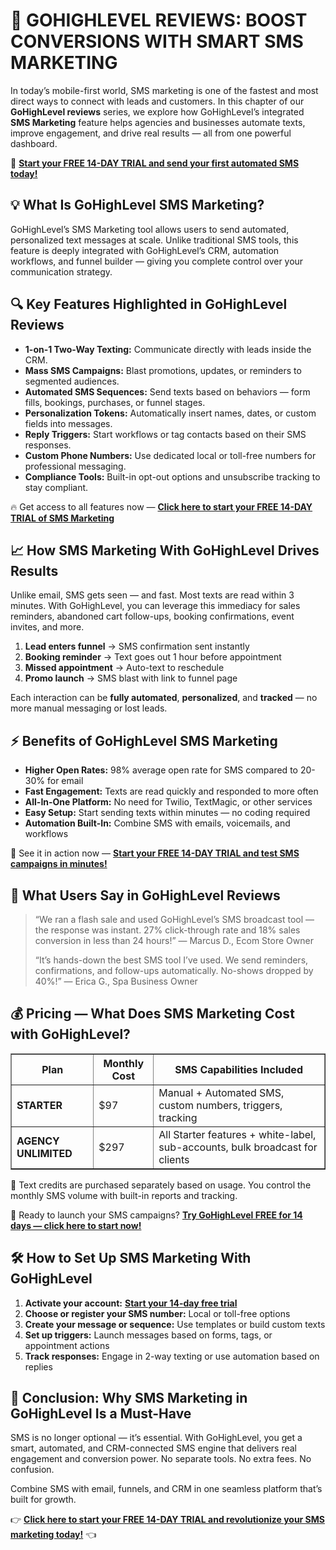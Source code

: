 <h1>📲 <strong>GOHIGHLEVEL REVIEWS: BOOST CONVERSIONS WITH SMART SMS MARKETING</strong></h1>
<p>In today’s mobile-first world, SMS marketing is one of the fastest and most direct ways to connect with leads and customers. In this chapter of our <strong>GoHighLevel reviews</strong> series, we explore how GoHighLevel’s integrated <strong>SMS Marketing</strong> feature helps agencies and businesses automate texts, improve engagement, and drive real results — all from one powerful dashboard.</p>
<p>🚀 <a href="https://www.gohighlevel.com/?fp_ref=promocode"><strong>Start your FREE 14-DAY TRIAL and send your first automated SMS today!</strong></a></p>
<h2>💡 <strong>What Is GoHighLevel SMS Marketing?</strong></h2>
<p>GoHighLevel’s SMS Marketing tool allows users to send automated, personalized text messages at scale. Unlike traditional SMS tools, this feature is deeply integrated with GoHighLevel’s CRM, automation workflows, and funnel builder — giving you complete control over your communication strategy.</p>
<h2>🔍 <strong>Key Features Highlighted in GoHighLevel Reviews</strong></h2>
<ul>
<li><strong>1-on-1 Two-Way Texting:</strong> Communicate directly with leads inside the CRM.</li>
<li><strong>Mass SMS Campaigns:</strong> Blast promotions, updates, or reminders to segmented audiences.</li>
<li><strong>Automated SMS Sequences:</strong> Send texts based on behaviors — form fills, bookings, purchases, or funnel stages.</li>
<li><strong>Personalization Tokens:</strong> Automatically insert names, dates, or custom fields into messages.</li>
<li><strong>Reply Triggers:</strong> Start workflows or tag contacts based on their SMS responses.</li>
<li><strong>Custom Phone Numbers:</strong> Use dedicated local or toll-free numbers for professional messaging.</li>
<li><strong>Compliance Tools:</strong> Built-in opt-out options and unsubscribe tracking to stay compliant.</li>
</ul>
<p>🔥 Get access to all features now — <a href="https://www.gohighlevel.com/?fp_ref=promocode"><strong>Click here to start your FREE 14-DAY TRIAL of SMS Marketing</strong></a></p>
<h2>📈 <strong>How SMS Marketing With GoHighLevel Drives Results</strong></h2>
<p>Unlike email, SMS gets seen — and fast. Most texts are read within 3 minutes. With GoHighLevel, you can leverage this immediacy for sales reminders, abandoned cart follow-ups, booking confirmations, event invites, and more.</p>
<ol>
<li><strong>Lead enters funnel</strong> → SMS confirmation sent instantly</li>
<li><strong>Booking reminder</strong> → Text goes out 1 hour before appointment</li>
<li><strong>Missed appointment</strong> → Auto-text to reschedule</li>
<li><strong>Promo launch</strong> → SMS blast with link to funnel page</li>
</ol>
<p>Each interaction can be <strong>fully automated</strong>, <strong>personalized</strong>, and <strong>tracked</strong> — no more manual messaging or lost leads.</p>
<h2>⚡ <strong>Benefits of GoHighLevel SMS Marketing</strong></h2>
<ul>
<li><strong>Higher Open Rates:</strong> 98% average open rate for SMS compared to 20-30% for email</li>
<li><strong>Fast Engagement:</strong> Texts are read quickly and responded to more often</li>
<li><strong>All-In-One Platform:</strong> No need for Twilio, TextMagic, or other services</li>
<li><strong>Easy Setup:</strong> Start sending texts within minutes — no coding required</li>
<li><strong>Automation Built-In:</strong> Combine SMS with emails, voicemails, and workflows</li>
</ul>
<p>🎯 See it in action now — <a href="https://www.gohighlevel.com/?fp_ref=promocode"><strong>Start your FREE 14-DAY TRIAL and test SMS campaigns in minutes!</strong></a></p>
<h2>💬 <strong>What Users Say in GoHighLevel Reviews</strong></h2>
<blockquote>
<p>“We ran a flash sale and used GoHighLevel’s SMS broadcast tool — the response was instant. 27% click-through rate and 18% sales conversion in less than 24 hours!” — Marcus D., Ecom Store Owner</p>
<p>“It’s hands-down the best SMS tool I’ve used. We send reminders, confirmations, and follow-ups automatically. No-shows dropped by 40%!” — Erica G., Spa Business Owner</p>
</blockquote>
<h2>💰 <strong>Pricing — What Does SMS Marketing Cost with GoHighLevel?</strong></h2>
<table border="1" cellpadding="6" cellspacing="0" style="border-collapse:collapse;">
<thead>
<tr>
<th>Plan</th>
<th>Monthly Cost</th>
<th>SMS Capabilities Included</th>
</tr>
</thead>
<tbody>
<tr>
<td><strong>STARTER</strong></td>
<td>$97</td>
<td>Manual + Automated SMS, custom numbers, triggers, tracking</td>
</tr>
<tr>
<td><strong>AGENCY UNLIMITED</strong></td>
<td>$297</td>
<td>All Starter features + white-label, sub-accounts, bulk broadcast for clients</td>
</tr>
</tbody>
</table>
<p>📢 Text credits are purchased separately based on usage. You control the monthly SMS volume with built-in reports and tracking.</p>
<p>🚀 Ready to launch your SMS campaigns? <a href="https://www.gohighlevel.com/?fp_ref=promocode"><strong>Try GoHighLevel FREE for 14 days — click here to start now!</strong></a></p>
<h2>🛠️ <strong>How to Set Up SMS Marketing With GoHighLevel</strong></h2>
<ol>
<li><strong>Activate your account:</strong> <a href="https://www.gohighlevel.com/?fp_ref=promocode"><strong>Start your 14-day free trial</strong></a></li>
<li><strong>Choose or register your SMS number:</strong> Local or toll-free options</li>
<li><strong>Create your message or sequence:</strong> Use templates or build custom texts</li>
<li><strong>Set up triggers:</strong> Launch messages based on forms, tags, or appointment actions</li>
<li><strong>Track responses:</strong> Engage in 2-way texting or use automation based on replies</li>
</ol>
<h2>🌟 <strong>Conclusion: Why SMS Marketing in GoHighLevel Is a Must-Have</strong></h2>
<p>SMS is no longer optional — it’s essential. With GoHighLevel, you get a smart, automated, and CRM-connected SMS engine that delivers real engagement and conversion power. No separate tools. No extra fees. No confusion.</p>
<p>Combine SMS with email, funnels, and CRM in one seamless platform that’s built for growth.</p>
<p>👉 <a href="https://www.gohighlevel.com/?fp_ref=promocode"><strong>Click here to start your FREE 14-DAY TRIAL and revolutionize your SMS marketing today!</strong></a> 👈</p>
</body>
</html>
